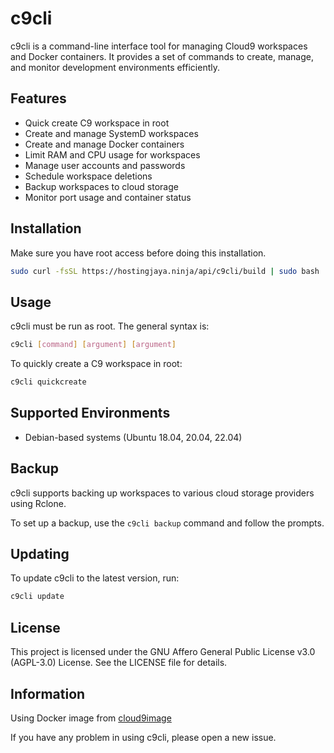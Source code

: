 # c9cli

c9cli is a command-line interface tool for managing Cloud9 workspaces and Docker containers. It provides a set of commands to create, manage, and monitor development environments efficiently.

## Features

- Quick create C9 workspace in root
- Create and manage SystemD workspaces
- Create and manage Docker containers
- Limit RAM and CPU usage for workspaces
- Manage user accounts and passwords
- Schedule workspace deletions
- Backup workspaces to cloud storage
- Monitor port usage and container status

## Installation

Make sure you have root access before doing this installation.

```bash
sudo curl -fsSL https://hostingjaya.ninja/api/c9cli/build | sudo bash
```

## Usage

c9cli must be run as root. The general syntax is:

```bash
c9cli [command] [argument] [argument]
```

To quickly create a C9 workspace in root:

```bash
c9cli quickcreate
```

## Supported Environments

- Debian-based systems (Ubuntu 18.04, 20.04, 22.04)

## Backup

c9cli supports backing up workspaces to various cloud storage providers using Rclone.

To set up a backup, use the `c9cli backup` command and follow the prompts.

## Updating

To update c9cli to the latest version, run:

```bash
c9cli update
```

## License

This project is licensed under the GNU Affero General Public License v3.0 (AGPL-3.0) License. See the LICENSE file for details.

## Information

Using Docker image from [cloud9image](https://github.com/gvoze32/cloud9image)

If you have any problem in using c9cli, please open a new issue.
